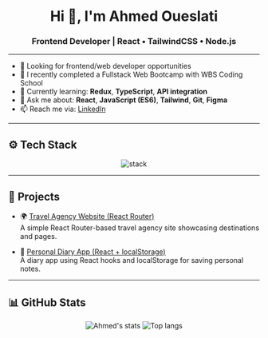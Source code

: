 <h1 align="center">Hi 👋, I'm Ahmed Oueslati</h1>
<h3 align="center">Frontend Developer | React • TailwindCSS • Node.js</h3>

---

- 💼 Looking for frontend/web developer opportunities  
- 🧠 I recently completed a Fullstack Web Bootcamp with WBS Coding School  
- 🌱 Currently learning: **Redux**, **TypeScript**, **API integration**  
- 💬 Ask me about: **React**, **JavaScript (ES6)**, **Tailwind**, **Git**, **Figma**  
- 📫 Reach me via: [LinkedIn](https://www.linkedin.com/in/ahmed-oueslati-b36078373/)

---

## ⚙️ Tech Stack

<p align="center">
  <img src="https://skillicons.dev/icons?i=html,css,js,react,tailwind,nodejs,git,github,vscode,figma" alt="stack" />
</p>

---

## 🚀 Projects

- 🌍 [Travel Agency Website (React Router)](https://jovial-hotteok-975682.netlify.app)  
  A simple React Router-based travel agency site showcasing destinations and pages.

- 📔 [Personal Diary App (React + localStorage)](https://meek-swan-8e0db1.netlify.app)  
  A diary app using React hooks and localStorage for saving personal notes.

---

## 📊 GitHub Stats

<p align="center">
  <img src="https://github-readme-stats.vercel.app/api?username=AhmedOues93&show_icons=true&theme=radical" alt="Ahmed's stats" />
  <img src="https://github-readme-stats.vercel.app/api/top-langs/?username=AhmedOues93&layout=compact&theme=radical" alt="Top langs" />
</p>

